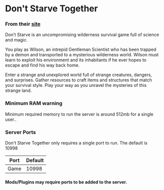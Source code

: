 # Don't Starve Together
### From their [site](https://www.klei.com/games/dont-starve)
Don’t Starve is an uncompromising wilderness survival game full of science and magic. 

You play as Wilson, an intrepid Gentleman Scientist who has been trapped by a demon and transported to a mysterious wilderness world. Wilson must learn to exploit his environment and its inhabitants if he ever hopes to escape and find his way back home. 

Enter a strange and unexplored world full of strange creatures, dangers, and surprises. Gather resources to craft items and structures that match your survival style. Play your way as you unravel the mysteries of this strange land.

### Minimum RAM warning
Minimum required memory to run the server is around 512mb for a single user..


### Server Ports
Don't Starve Together only requires a single port to run. The default is 10998

| Port    | Default |
|---------|---------|
| Game    | 10998   |

#### Mods/Plugins may require ports to be added to the server.
